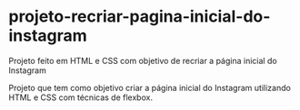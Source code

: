 # projeto-recriar-pagina-inicial-do-instagram
Projeto feito em HTML e CSS com objetivo de recriar a página inicial do Instagram

Projeto que tem como objetivo criar a página inicial do Instagram utilizando HTML e CSS com técnicas de flexbox.
